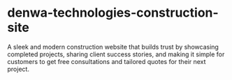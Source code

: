 # denwa-technologies-construction-site
A sleek and modern construction website that builds trust by showcasing completed projects, sharing client success stories, and making it simple for customers to get free consultations and tailored quotes for their next project.
